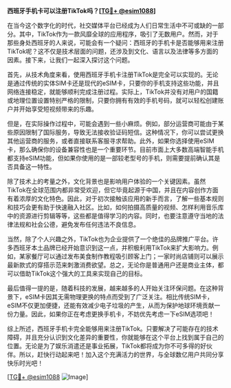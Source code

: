 **西班牙手机卡可以注册TikTok吗？[[TG💪+ @esim1088](https://t.me/s/esim1088)]**

在当今这个数字化的时代，社交媒体平台已经成为人们日常生活中不可或缺的一部分。其中，TikTok作为一款风靡全球的应用程序，吸引了无数用户。然而，对于那些身处西班牙的人来说，可能会有一个疑问：西班牙的手机卡是否能够用来注册TikTok呢？这不仅是技术层面的问题，还涉及到文化、语言以及法律等多方面的因素。接下来，让我们一起深入探讨这个问题。

首先，从技术角度来看，使用西班牙手机卡注册TikTok是完全可以实现的。无论是通过传统的实体SIM卡还是现代的eSIM卡，只要你的手机支持这些功能，并且网络连接稳定，就能够顺利完成注册过程。实际上，TikTok并没有对用户的国籍或地理位置设置特别严格的限制，只要你拥有有效的手机号码，就可以轻松创建账户并开始享受短视频带来的乐趣。

但是，在实际操作过程中，可能会遇到一些小麻烦。例如，部分运营商可能由于某些原因限制了国际服务，导致无法接收验证码短信。这种情况下，你可以尝试更换其他运营商的服务，或者直接联系客服寻求帮助。此外，如果你选择使用eSIM卡，那么确保你的设备兼容性也是一个重要环节。目前市面上大多数高端智能手机都支持eSIM功能，但如果你使用的是一部较老型号的手机，则需要提前确认其是否具备这一特性。

除了技术上的考量之外，文化背景也是影响用户体验的一个关键因素。虽然TikTok在全球范围内都非常受欢迎，但它毕竟起源于中国，并且在内容创作方面有着浓厚的文化特色。因此，对于初次接触该应用的新手而言，了解一些基本规则和技巧会更有助于快速融入社区。比如，如何拍摄高质量的视频、怎样利用音乐库中的资源进行剪辑等等，这些都是值得学习的内容。同时，也要注意遵守当地的法律法规和社会公德，避免发布任何违法不良信息。

当然，除了个人兴趣之外，TikTok也为企业提供了一个绝佳的品牌推广平台。许多西班牙本土品牌已经开始意识到这一点，并积极利用TikTok来扩大影响力。例如，某家餐厅可以通过发布美食制作教程吸引顾客上门；一家时尚店铺则可以展示最新款式的穿搭示范来刺激消费欲望。总之，无论你是普通用户还是商业主体，都可以借助TikTok这个强大的工具来实现自己的目标。

最后值得一提的是，随着科技的发展，越来越多的人开始关注环保问题。在这种背景下，eSIM卡因其无需物理更换的特点而受到了广泛关注。相比传统SIM卡，eSIM不仅更加便捷，还能有效减少电子垃圾的产生，从而为保护地球环境贡献一份力量。因此，如果你正在考虑更换手机卡，不妨优先考虑一下eSIM选项吧！

综上所述，西班牙手机卡完全能够用来注册TikTok。只要解决了可能存在的技术障碍，并且充分认识到文化差异的重要性，你就能够在这个平台上找到属于自己的位置。无论是为了娱乐消遣还是事业拓展，TikTok都将成为你不可多得的好伙伴。所以，赶快行动起来吧！加入这个充满活力的世界，与全球数亿用户共同分享快乐时光吧！

[[TG💪+ @esim1088](https://t.me/s/esim1088) ![Image](https://i.postimg.cc/4NQfJmqS/Snipaste-2025-05-13-00-14-12.png)]